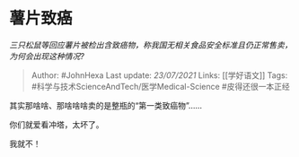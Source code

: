 # 薯片致癌
*三只松鼠等回应薯片被检出含致癌物，称我国无相关食品安全标准且仍正常售卖，为何会出现这种情况?*

> Author: #JohnHexa
Last update: *23/07/2021* 
Links: [[学好语文]]
Tags: #科学与技术ScienceAndTech/医学Medical-Science #皮得还很一本正经 

 
其实那啥啥、那啥啥啥卖的是整瓶的“第一类致癌物”……

你们就爱看冲塔，太坏了。

我就不！



